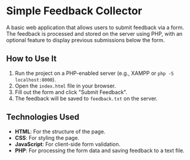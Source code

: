 # Simple Feedback Collector

A basic web application that allows users to submit feedback via a form. The feedback is processed and stored on the server using PHP, with an optional feature to display previous submissions below the form.

## How to Use It
1. Run the project on a PHP-enabled server (e.g., XAMPP or `php -S localhost:8000`).
2. Open the `index.html` file in your browser.
3. Fill out the form and click "Submit Feedback".
4. The feedback will be saved to `feedback.txt` on the server.

## Technologies Used
- **HTML**: For the structure of the page.
- **CSS**: For styling the page.
- **JavaScript**: For client-side form validation.
- **PHP**: For processing the form data and saving feedback to a text file.
